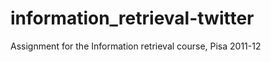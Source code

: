 information_retrieval-twitter
=============================

Assignment for the Information retrieval course, Pisa 2011-12